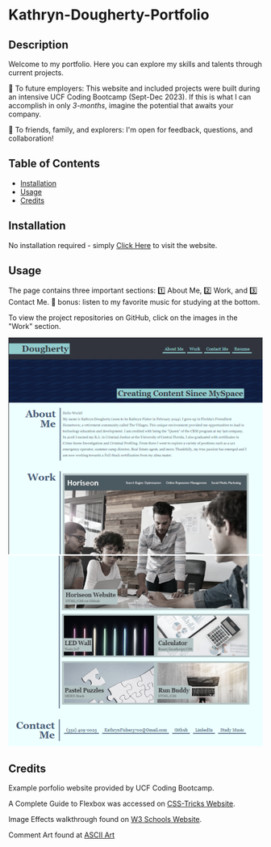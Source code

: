 # Kathryn-Dougherty-Portfolio


## Description

Welcome to my portfolio. Here you can explore my skills and talents through current projects.

👋 To future employers: This website and included projects were built during an intensive UCF Coding Bootcamp (Sept-Dec 2023).
 If this is what I can accomplish in only *3-months*, imagine the potential that awaits your company.

👋 To friends, family, and explorers: I'm open for feedback, questions, and collaboration!

## Table of Contents

- [Installation](#installation)
- [Usage](#usage)
- [Credits](#credits)

## Installation

No installation required - simply [Click Here](https://kathrynfisher3700.github.io/Kathryn-Dougherty-Portfolio/) to visit the website.

## Usage

The page contains three important sections: 1️⃣ About Me, 2️⃣ Work, and 3️⃣ Contact Me.
🎵 bonus: listen to my favorite music for studying at the bottom.

To view the project repositories on GitHub, click on the images in the "Work" section. 

![alt text](./assets/images/README%20images/Portfolio-website-1.png)
![alt text](./assets/images/README%20images/Portfolio-website-2.png)

## Credits

Example porfolio website provided by UCF Coding Bootcamp.

A Complete Guide to Flexbox was accessed on [CSS-Tricks Website](https://css-tricks.com/snippets/css/a-guide-to-flexbox/).

Image Effects walkthrough found on [W3 Schools Website](https://www.w3schools.com/howto/howto_css_image_effects.asp).

Comment Art found at [ASCII Art](https://www.asciiart.eu/)

